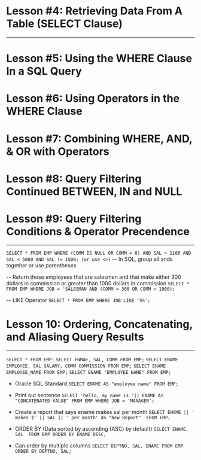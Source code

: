 # Lesson #4: Retrieving Data From A Table (SELECT Clause)
---

# Lesson #5: Using the WHERE Clause In a SQL Query
# Lesson #6: Using Operators in the WHERE Clause
# Lesson #7: Combining WHERE, AND, & OR with Operators
# Lesson #8: Query Filtering Continued BETWEEN, IN and NULL
# Lesson #9: Query Filtering Conditions & Operator Precendence
---
`SELECT * FROM EMP
WHERE (COMM IS NULL OR COMM = 0)
AND SAL > 1100 AND SAL < 5000
AND SAL != 1500; (or use <>)` 
-- In SQL, group all ands together or use parentheses

-- Return those employees that are salesmen and that make either 300 dollars in commission or greater than 1000 dollars in commission
`SELECT * FROM EMP
WHERE JOB = 'SALESMAN
AND (COMM = 300 OR COMM > 1000);`

-- LIKE Operator
`SELECT * FROM EMP
WHERE JOB LIKE 'S%';`

# Lesson 10: Ordering, Concatenating, and Aliasing Query Results
---
`SELECT * FROM EMP;`
`SELECT ENMAE, SAL, COMM FROM EMP;`
`SELECT ENAME EMPLOYEE, SAL SALARY, COMM COMMISSION FROM EMP;`
`SELECT ENAME EMPLOYEE_NAME FROM EMP;`
`SELECT ENAME "EMPLOYEE NAME" FROM EMP;`

- Oracle SQL Standard
`SELECT ENAME AS "employee name" FROM EMP;`

- Print out sentence
`SELECT 'hello, my name is '|| ENAME AS "CONCATENATED VALUE"
FROM EMP
WHERE JOB = 'MANAGER';`

- Create a report that says ename makes sal per month
`SELECT ENAME || ' makes $' || SAL || ' per month' AS "New Report" 
FROM EMP;`

- ORDER BY (Data sorted by ascending (ASC) by default)
`SELECT ENAME, SAL 
FROM EMP
ORDER BY ENAME DESC;`

- Can order by multiple columns 
`SELECT DEPTNO, SAL, ENAME
FROM EMP
ORDER BY DEPTNO, SAL;`

